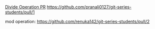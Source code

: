 [Divide Operation PR](https://github.com/SindhujaKoduru89/git-series-students/pull/1#issue-533199872)
https://github.com/pranali0127/git-series-students/pull/1

mod operation: https://github.com/renuka142/git-series-students/pull/2
